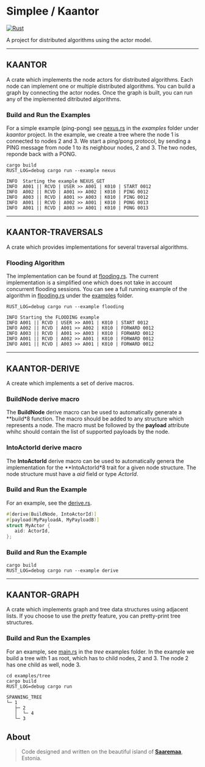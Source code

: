 # Simplee / Kaantor

[![Rust](https://github.com/veminovici/kaantor/actions/workflows/ci.yml/badge.svg?branch=main)](https://github.com/veminovici/kaantor/actions/workflows/ci.yml)

A project for distributed algorithms using the actor model.

---

## KAANTOR
A crate which implements the node actors for distributed algorithms. Each node can implement one or multiple
distributed algorithms. You can build a graph by connecting the actor nodes. Once the graph is built, you can run 
any of the implemented ditributed algorithms.  

### Build and Run the Examples
For a simple example (ping-pong) see [nexus.rs](./kaantor/examples/nexus.rs) in the *examples* folder under *kaantor* project. In the example, we create a tree where the node 1 is connected to nodes 2 and 3. We start a ping/pong protocol, by sending a PING message from node 1 to its neighbour nodes, 2 and 3. The two nodes, reponde back with a PONG.

```bsh
cargo build
RUST_LOG=debug cargo run --example nexus

INFO  Starting the example NEXUS_GET
INFO  A001 || RCVD | USER >> A001 | K010 | START 0012
INFO  A002 || RCVD | A001 >> A002 | K010 | PING 0012
INFO  A003 || RCVD | A001 >> A003 | K010 | PING 0012
INFO  A001 || RCVD | A002 >> A001 | K010 | PONG 0013
INFO  A001 || RCVD | A003 >> A001 | K010 | PONG 0013
```

---

## KAANTOR-TRAVERSALS
A crate which provides implementations for several traversal algorithms.

### Flooding Algorithm
The implementation can be found at [flooding.rs](./kaantor-traversals/src/flooding.rs). The current implementation is a simplified one which does not take in account concurrent flooding sessions. You can see a full running example of the algorithm in [flooding.rs](./kaantor-traversals/examples/flooding.rs) under the [examples](./kaantor-traversals/examples/) folder.

```bsh
RUST_LOG=debug cargo run --example flooding

INFO Starting the FLOODING example
INFO A001 || RCVD | USER >> A001 | K010 | START 0012
INFO A002 || RCVD | A001 >> A002 | K010 | FORWARD 0012
INFO A003 || RCVD | A001 >> A003 | K010 | FORWARD 0012
INFO A001 || RCVD | A002 >> A001 | K010 | FORWARD 0012
INFO A001 || RCVD | A003 >> A001 | K010 | FORWARD 0012
```

---

## KAANTOR-DERIVE
A create which implements a set of derive macros.

### BuildNode derive macro
The **BuildNode** derive macro can be used to automatically generate a **build*8 function. The macro should be
added to any structure which represents a node. The macro must be followed by the **payload** attribute whihc should contain the list of supported payloads by the node. 

### IntoActorId derive macro
The **IntoActorId** derive macro can be used to automatically genera the implementation for the **IntoActorId*8 trait for a given node structure. The node structure must have a *aid* field or type *ActorId*.

### Build and Run the Example
For an example, see the [derive.rs](./kaantor-derive/examples/derive.rs).

```rust
#[derive(BuildNode, IntoActorId)]
#[payload(MyPayloadA, MyPayloadB)]
struct MyActor {
   aid: ActorId,
};
```

### Build and Run the Example
```bsh
cargo build
RUST_LOG=debug cargo run --example derive
```

---

## KAANTOR-GRAPH
A crate which implements graph and tree data structures using adjacent lists. If you choose to use the *pretty* feature, you can pretty-print tree structures. 

### Build and Run the Examples
For an example, see [main.rs](./examples/tree/src/main.rs) in the *tree* examples folder. In the example we build a tree with 1 as root, which has to child nodes, 2 and 3. The node 2 has one child as well, node 3.

```bsh
cd examples/tree
cargo build
RUST_LOG=debug cargo run

SPANNING_TREE
└─ 1
   ├─ 2
   │  └─ 4
   └─ 3
```

## About

> Code designed and written on the beautiful island of [**Saaremaa**](https://goo.gl/maps/DmB9ewY2R3sPGFnTA), Estonia.